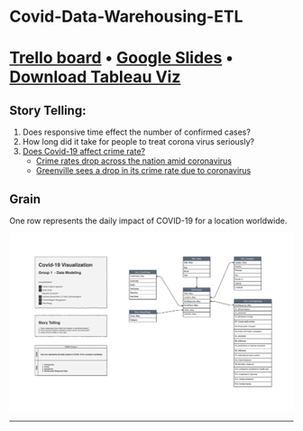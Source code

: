 # Covid-Data-Warehousing-ETL
# [Trello board](https://trello.com/b/YDYSB3Xt/group-1-project) • [Google Slides](https://docs.google.com/presentation/d/147y-GaIxfaKtQoGj5RWp1g32IdezM2v8BWCAeLH_Nbs/edit?usp=sharinghttps://docs.google.com/presentation/d/147y-GaIxfaKtQoGj5RWp1g32IdezM2v8BWCAeLH_Nbs/edit?usp=sharing) • [Download Tableau Viz](https://github.com/Illinois-Tech-Projects/Covid-Data-Warehousing-ETL/raw/master/6_reporting/all_reporting_tableau_files.zip)


## Story Telling:
1. Does responsive time effect the number of confirmed cases? 
2. How long did it take for people to treat corona virus seriously?
3. [Does Covid-19 affect crime rate?](https://github.com/Illinois-Tech-Projects/Covid-Data-Warehousing-ETL/tree/master/6_reporting/crime_viz)
    - [Crime rates drop across the nation amid coronavirus](https://thehill.com/homenews/state-watch/491055-crime-rates-drop-across-the-nation-amid-coronavirus)
    - [Greenville sees a drop in its crime rate due to coronavirus](https://www.witn.com/content/news/Greenville-sees-a-drop-in-its-crime-rate-due-to-coronavirus-569840881.html)

## Grain
One row represents the daily impact of COVID-19 for a location worldwide.

![data_model](https://github.com/Illinois-Tech-Projects/Covid-Data-Warehousing-ETL/blob/master/4_Data_Modeling/covid_data_modelingV3.png?raw=true)


-----